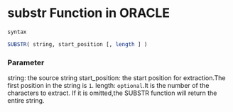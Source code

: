 # substr Function in ORACLE

`syntax`
```sql
SUBSTR( string, start_position [, length ] )
```

### Parameter

string: the source string
start_position: the start position for extraction.The first position in the string is `1`.
length: `optional`.It is the number of the characters to extract. If it is omitted,the SUBSTR function will 
return the entire string.